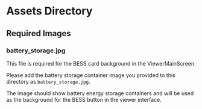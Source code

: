 # Assets Directory

## Required Images

### battery_storage.jpg
This file is required for the BESS card background in the ViewerMainScreen.

Please add the battery storage container image you provided to this directory as `battery_storage.jpg`.

The image should show battery energy storage containers and will be used as the background for the BESS button in the viewer interface.